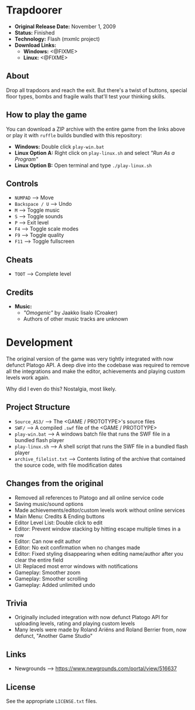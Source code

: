 # Trapdoorer

 - **Original Release Date:** November 1, 2009
 - **Status:** Finished
 - **Technology:** Flash (mxmlc project)
 - **Download Links:**
   - **Windows:** <@FIXME>
   - **Linux:** <@FIXME>

## About
Drop all trapdoors and reach the exit. But there's a twist of buttons, special
floor types, bombs and fragile walls that'll test your thinking skills.

## How to play the game
You can download a ZIP archive with the entire game from the links above
or play it with `ruffle` builds bundled with this repository:

 - **Windows:** Double click `play-win.bat`
 - **Linux Option A:** Right click on `play-linux.sh` and
   select *"Run As a Program"*
 - **Linux Option B:** Open terminal and type `./play-linux.sh`

## Controls
 - `NUMPAD` ⟶ Move
 - `Backspace / U` ⟶ Undo
 - `M` ⟶ Toggle music
 - `S` ⟶ Toggle sounds
 - `P` ⟶ Exit level
 - `F4` ⟶ Toggle scale modes
 - `F9` ⟶ Toggle quality
 - `F11` ⟶ Toggle fullscreen

## Cheats
 - `TOOT` ⟶ Complete level

## Credits
 - **Music:**
   - *"Omogenic"* by Jaakko Iisalo (Croaker)
   - Authors of other music tracks are unknown

# Development
The original version of the game was very tightly integrated with now defunct
Platogo API. A deep dive into the codebase was required to remove all the
integrations and make the editor, achievements and playing custom levels work
again.

Why did I even do this? Nostalgia, most likely.

## Project Structure
 - `Source_AS3/` ⟶ The <GAME / PROTOTYPE>'s source files
 - `SWF/` ⟶ A compiled `.swf` file of the <GAME / PROTOTYPE>
 - `play-win.bat` ⟶ A windows batch file that runs the SWF file in
   a bundled flash player
 - `play-linux.sh` ⟶ A shell script that runs the SWF file in
   a bundled flash player
 - `archive_filelist.txt` ⟶ Contents listing of the archive that contained the
   source code, with file modification dates

## Changes from the original
 - Removed all references to Platogo and all online service code
 - Saving music/sound options
 - Made achievements/editor/custom levels work without online services
 - Main Menu: Credits & Ending buttons
 - Editor Level List: Double click to edit
 - Editor: Prevent window stacking by hitting escape multiple times in a row
 - Editor: Can now edit author
 - Editor: No exit confirmation when no changes made
 - Editor: Fixed styling disappearing when editing name/author after you clear the entire field
 - UI: Replaced most error windows with notifications
 - Gameplay: Smoother zoom
 - Gameplay: Smoother scrolling
 - Gameplay: Added unlimited undo

## Trivia
 - Originally included integration with now defunct Platogo API for uploading
   levels, rating and playing custom levels
 - Many levels were made by Roland Ariëns and Roland Berrier from, now defunct,
   "Another Game Studio"

## Links
 - Newgrounds ⟶ https://www.newgrounds.com/portal/view/516637

## License
See the appropriate `LICENSE.txt` files.